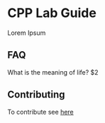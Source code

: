 # CPP Lab Guide

Lorem Ipsum


## FAQ

What is the meaning of life? $2

## Contributing

To contribute see [here](https://cpp-lln-lab.github.io/CPP_LabGuide/contributing/)
